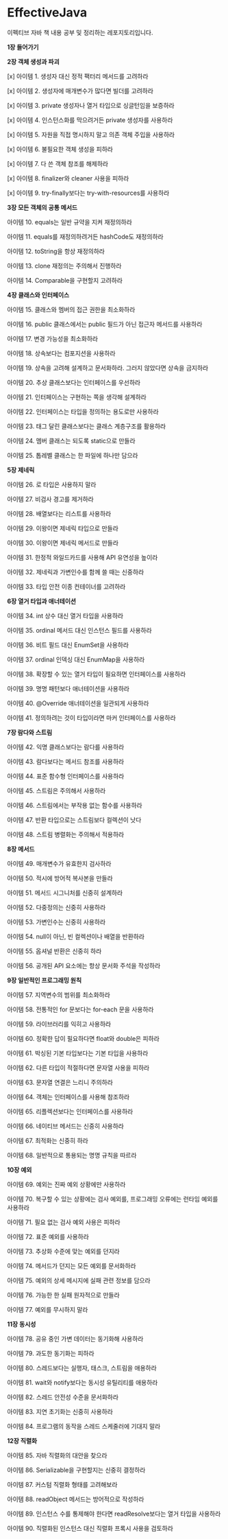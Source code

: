 # EffectiveJava
이펙티브 자바 책 내용 공부 및 정리하는 레포지토리입니다.

**1장 들어가기**

**2장 객체 생성과 파괴**

[x] 아이템 1. 생성자 대신 정적 팩터리 메서드를 고려하라

[x] 아이템 2. 생성자에 매개변수가 많다면 빌더를 고려하라

[x] 아이템 3. private 생성자나 열거 타입으로 싱글턴임을 보증하라

[x] 아이템 4. 인스턴스화를 막으려거든 private 생성자를 사용하라

[x] 아이템 5. 자원을 직접 명시하지 말고 의존 객체 주입을 사용하라

[x] 아이템 6. 불필요한 객체 생성을 피하라

[x] 아이템 7. 다 쓴 객체 참조를 해제하라

[x] 아이템 8. finalizer와 cleaner 사용을 피하라

[x] 아이템 9. try-finally보다는 try-with-resources를 사용하라

**3장 모든 객체의 공통 메서드**

아이템 10. equals는 일반 규약을 지켜 재정의하라

아이템 11. equals를 재정의하려거든 hashCode도 재정의하라

아이템 12. toString을 항상 재정의하라

아이템 13. clone 재정의는 주의해서 진행하라

아이템 14. Comparable을 구현할지 고려하라

**4장 클래스와 인터페이스**

아이템 15. 클래스와 멤버의 접근 권한을 최소화하라

아이템 16. public 클래스에서는 public 필드가 아닌 접근자 메서드를 사용하라

아이템 17. 변경 가능성을 최소화하라

아이템 18. 상속보다는 컴포지션을 사용하라

아이템 19. 상속을 고려해 설계하고 문서화하라. 그러지 않았다면 상속을 금지하라

아이템 20. 추상 클래스보다는 인터페이스를 우선하라

아이템 21. 인터페이스는 구현하는 쪽을 생각해 설계하라

아이템 22. 인터페이스는 타입을 정의하는 용도로만 사용하라

아이템 23. 태그 달린 클래스보다는 클래스 계층구조를 활용하라

아이템 24. 멤버 클래스는 되도록 static으로 만들라

아이템 25. 톱레벨 클래스는 한 파일에 하나만 담으라

**5장 제네릭**

아이템 26. 로 타입은 사용하지 말라

아이템 27. 비검사 경고를 제거하라

아이템 28. 배열보다는 리스트를 사용하라

아이템 29. 이왕이면 제네릭 타입으로 만들라

아이템 30. 이왕이면 제네릭 메서드로 만들라

아이템 31. 한정적 와일드카드를 사용해 API 유연성을 높이라

아이템 32. 제네릭과 가변인수를 함께 쓸 때는 신중하라

아이템 33. 타입 안전 이종 컨테이너를 고려하라

**6장 열거 타입과 애너테이션**

아이템 34. int 상수 대신 열거 타입을 사용하라

아이템 35. ordinal 메서드 대신 인스턴스 필드를 사용하라

아이템 36. 비트 필드 대신 EnumSet을 사용하라

아이템 37. ordinal 인덱싱 대신 EnumMap을 사용하라

아이템 38. 확장할 수 있는 열거 타입이 필요하면 인터페이스를 사용하라

아이템 39. 명명 패턴보다 애너테이션을 사용하라

아이템 40. @Override 애너테이션을 일관되게 사용하라

아이템 41. 정의하려는 것이 타입이라면 마커 인터페이스를 사용하라

**7장 람다와 스트림**

아이템 42. 익명 클래스보다는 람다를 사용하라

아이템 43. 람다보다는 메서드 참조를 사용하라

아이템 44. 표준 함수형 인터페이스를 사용하라

아이템 45. 스트림은 주의해서 사용하라

아이템 46. 스트림에서는 부작용 없는 함수를 사용하라

아이템 47. 반환 타입으로는 스트림보다 컬렉션이 낫다

아이템 48. 스트림 병렬화는 주의해서 적용하라

**8장 메서드**

아이템 49. 매개변수가 유효한지 검사하라

아이템 50. 적시에 방어적 복사본을 만들라

아이템 51. 메서드 시그니처를 신중히 설계하라

아이템 52. 다중정의는 신중히 사용하라

아이템 53. 가변인수는 신중히 사용하라

아이템 54. null이 아닌, 빈 컬렉션이나 배열을 반환하라

아이템 55. 옵셔널 반환은 신중히 하라

아이템 56. 공개된 API 요소에는 항상 문서화 주석을 작성하라

**9장 일반적인 프로그래밍 원칙**

아이템 57. 지역변수의 범위를 최소화하라

아이템 58. 전통적인 for 문보다는 for-each 문을 사용하라

아이템 59. 라이브러리를 익히고 사용하라

아이템 60. 정확한 답이 필요하다면 float와 double은 피하라

아이템 61. 박싱된 기본 타입보다는 기본 타입을 사용하라

아이템 62. 다른 타입이 적절하다면 문자열 사용을 피하라

아이템 63. 문자열 연결은 느리니 주의하라

아이템 64. 객체는 인터페이스를 사용해 참조하라

아이템 65. 리플렉션보다는 인터페이스를 사용하라

아이템 66. 네이티브 메서드는 신중히 사용하라

아이템 67. 최적화는 신중히 하라

아이템 68. 일반적으로 통용되는 명명 규칙을 따르라

**10장 예외**

아이템 69. 예외는 진짜 예외 상황에만 사용하라

아이템 70. 복구할 수 있는 상황에는 검사 예외를, 프로그래밍 오류에는 런타임 예외를 사용하라

아이템 71. 필요 없는 검사 예외 사용은 피하라

아이템 72. 표준 예외를 사용하라

아이템 73. 추상화 수준에 맞는 예외를 던지라

아이템 74. 메서드가 던지는 모든 예외를 문서화하라

아이템 75. 예외의 상세 메시지에 실패 관련 정보를 담으라

아이템 76. 가능한 한 실패 원자적으로 만들라

아이템 77. 예외를 무시하지 말라

**11장 동시성**

아이템 78. 공유 중인 가변 데이터는 동기화해 사용하라

아이템 79. 과도한 동기화는 피하라

아이템 80. 스레드보다는 실행자, 태스크, 스트림을 애용하라

아이템 81. wait와 notify보다는 동시성 유틸리티를 애용하라

아이템 82. 스레드 안전성 수준을 문서화하라

아이템 83. 지연 초기화는 신중히 사용하라

아이템 84. 프로그램의 동작을 스레드 스케줄러에 기대지 말라

**12장 직렬화**

아이템 85. 자바 직렬화의 대안을 찾으라

아이템 86. Serializable을 구현할지는 신중히 결정하라

아이템 87. 커스텀 직렬화 형태를 고려해보라

아이템 88. readObject 메서드는 방어적으로 작성하라

아이템 89. 인스턴스 수를 통제해야 한다면 readResolve보다는 열거 타입을 사용하라

아이템 90. 직렬화된 인스턴스 대신 직렬화 프록시 사용을 검토하라
